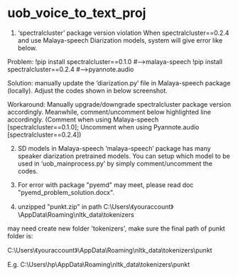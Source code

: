 # uob_voice_to_text_proj
1.	‘spectralcluster’ package version violation
When spectralcluster==0.2.4 and use Malaya-speech Diarization models, system will give error like below.


Problem:
!pip install spectralcluster==0.1.0   #-->malaya-speech
!pip install spectralcluster==0.2.4   #-->pyannote.audio

Solution: 
manually update the ‘diarization.py’ file in Malaya-speech package (locally). Adjust the codes shown in below screenshot.
 

Workaround: 
Manually upgrade/downgrade spectralcluster package version accordingly.
Meanwhile, comment/uncomment below highlighted line accordingly. (Comment when using Malaya-speech [spectralcluster==0.1.0]; Uncomment when using Pyannote.audio [spectralcluster==0.2.4])



2.	SD models in Malaya-speech
‘malaya-speech’ package has many speaker diarization pretrained models. You can setup which model to be used in ‘uob_mainprocess.py’ by simply comment/uncomment the codes.
 
 
 3. For error with package "pyemd" may meet, please read doc "pyemd_problem_solution.docx".
 
 4. unzipped "punkt.zip" in path C:\Users\《youraccount》\AppData\Roaming\nltk_data\tokenizers
 
 may need create new folder 'tokenizers', make sure the final path of punkt folder is:
 
 C:\Users\《youraccount》\AppData\Roaming\nltk_data\tokenizers\punkt
 
 E.g. C:\Users\hp\AppData\Roaming\nltk_data\tokenizers\punkt



